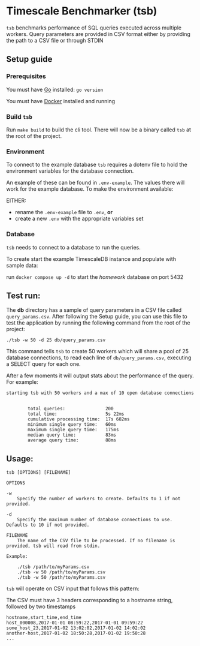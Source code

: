 # Timescale Benchmarker (tsb)

`tsb` benchmarks performance of SQL queries executed across multiple workers. Query parameters are provided in CSV format either by providing the path to a CSV file or through STDIN

## Setup guide

### Prerequisites

You must have [Go](https://go.dev/) installed: `go version`

You must have [Docker](https://www.docker.com/) installed and running

### Build `tsb`

Run `make build` to build the cli tool. There will now be a binary called `tsb` at the root of the project.

### Environment

To connect to the example database `tsb` requires a dotenv file to hold the environment variables for the database connection.

An example of these can be found in `.env-example`. The values there will work for the example database. To make the environment available:

EITHER:
- rename the `.env-example` file to `.env`, **or**
- create a new `.env` with the appropriate variables set

### Database

`tsb` needs to connect to a database to run the queries.

To create start the example TimescaleDB instance and populate with sample data:

run `docker compose up -d` to start the _homework_ database on port 5432

## Test run:

The **db** directory has a sample of query parameters in a CSV file called `query_params.csv`. After following the Setup guide, you can use this file to test the application by running the following command from the root of the project:

`./tsb -w 50 -d 25 db/query_params.csv`

This command tells `tsb` to create 50 workers which will share a pool of 25 database connections, to read each line of `db/query_params.csv`, executing a SELECT query for each one.

After a few moments it will output stats about the performance of the query. For example:

    starting tsb with 50 workers and a max of 10 open database connections


            total queries:               200
            total time:                  5s 22ms
            cumulative processing time:  17s 682ms
            minimum single query time:   60ms
            maximum single query time:   175ms
            median query time:           83ms
            average query time:          88ms

## Usage:

    tsb [OPTIONS] [FILENAME]

    OPTIONS

    -w 
        Specify the number of workers to create. Defaults to 1 if not provided.

    -d
        Specify the maximum number of database connections to use. Defaults to 10 if not provided.

    FILENAME
        The name of the CSV file to be processed. If no filename is provided, tsb will read from stdin.

    Example:

        ./tsb /path/to/myParams.csv
        ./tsb -w 50 /path/to/myParams.csv
        ./tsb -w 50 /path/to/myParams.csv

`tsb` will operate on CSV input that follows this pattern:

The CSV must have 3 headers corresponding to a hostname string, followed by two timestamps

    hostname,start_time,end_time
    host_000008,2017-01-01 08:59:22,2017-01-01 09:59:22
    some_host_23,2017-01-02 13:02:02,2017-01-02 14:02:02
    another-host,2017-01-02 18:50:28,2017-01-02 19:50:28
    ...

